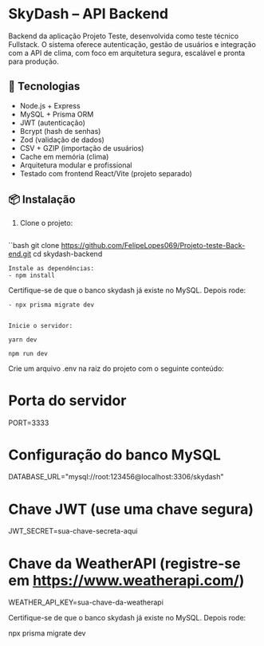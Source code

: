 # SkyDash – API Backend

Backend da aplicação Projeto Teste, desenvolvida como teste técnico Fullstack. O sistema oferece autenticação, gestão de usuários e integração com a API de clima, com foco em arquitetura segura, escalável e pronta para produção.

## 🔧 Tecnologias

- Node.js + Express
- MySQL + Prisma ORM
- JWT (autenticação)
- Bcrypt (hash de senhas)
- Zod (validação de dados)
- CSV + GZIP (importação de usuários)
- Cache em memória (clima)
- Arquitetura modular e profissional
- Testado com frontend React/Vite (projeto separado)

## 📦 Instalação

1. Clone o projeto:
   ```bash
``bash
git clone https://github.com/FelipeLopes069/Projeto-teste-Back-end.git
cd skydash-backend



   	Instale as dependências:
    - npm install

   Certifique-se de que o banco skydash já existe no MySQL. Depois rode:

    - npx prisma migrate dev


    Inicie o servidor:

    yarn dev 

    npm run dev


Crie um arquivo .env na raiz do projeto com o seguinte conteúdo:

# Porta do servidor
PORT=3333

# Configuração do banco MySQL
DATABASE_URL="mysql://root:123456@localhost:3306/skydash"

# Chave JWT (use uma chave segura)
JWT_SECRET=sua-chave-secreta-aqui

# Chave da WeatherAPI (registre-se em https://www.weatherapi.com/)
WEATHER_API_KEY=sua-chave-da-weatherapi

Certifique-se de que o banco skydash já existe no MySQL. Depois rode:

npx prisma migrate dev